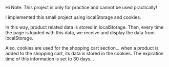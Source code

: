 Hi
Note: This project is only for practice and cannot be used practically!

I implemented this small project using localStorage and cookies.

In this way, product related data is stored in localStorage. Then, every time the page is loaded with this data, we receive and display the data from localStorage.

Also, cookies are used for the shopping cart section... when a product is added to the shopping cart, its data is stored in the cookies. The expiration time of this information is set to 30 days...
